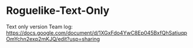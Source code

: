 # Roguelike-Text-Only
Text only version
Team log: https://docs.google.com/document/d/1XGxFdo4YwC8Ep045BxfQhSatiuqpOmYchn2exp2mKJQ/edit?usp=sharing
